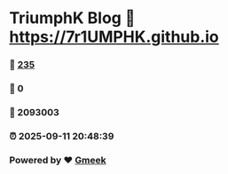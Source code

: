 # TriumphK Blog :link: https://7r1UMPHK.github.io 
### :page_facing_up: [235](https://7r1UMPHK.github.io/tag.html) 
### :speech_balloon: 0 
### :hibiscus: 2093003 
### :alarm_clock: 2025-09-11 20:48:39 
### Powered by :heart: [Gmeek](https://github.com/Meekdai/Gmeek)
